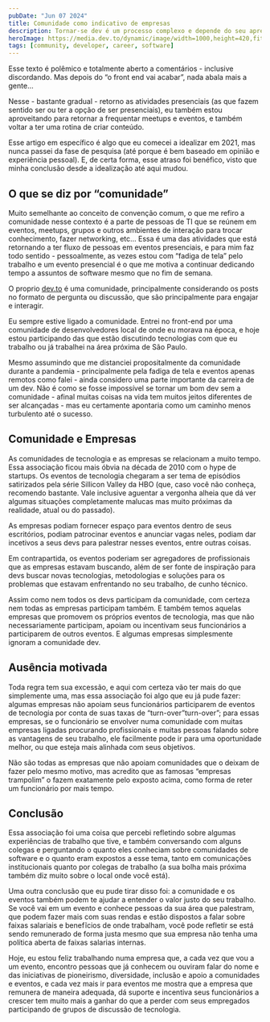```yaml
---
pubDate: "Jun 07 2024"
title: Comunidade como indicativo de empresas
description: Tornar-se dev é um processo complexo e depende do seu aprendizado, e não do conteúdo de terceiros
heroImage: https://media.dev.to/dynamic/image/width=1000,height=420,fit=cover,gravity=auto,format=auto/https%3A%2F%2Fdev-to-uploads.s3.amazonaws.com%2Fuploads%2Farticles%2Fh3867c48pl32ejur0y8q.jpg
tags: [community, developer, career, software]
---
```


Esse texto é polêmico e totalmente aberto a comentários - inclusive discordando. Mas depois do “o front end vai acabar”, nada abala mais a gente…

Nesse - bastante gradual - retorno as atividades presenciais (as que fazem sentido ser ou ter a opção de ser presenciais), eu também estou aproveitando para retornar a frequentar meetups e eventos, e também voltar a ter uma rotina de criar conteúdo.

Esse artigo em específico é algo que eu comecei a idealizar em 2021, mas nunca passei da fase de pesquisa (até porque é bem baseado em opinião e experiência pessoal). E, de certa forma, esse atraso foi benéfico, visto que minha conclusão desde a idealização até aqui mudou.

## O que se diz por “comunidade”

Muito semelhante ao conceito de convenção comum, o que me refiro a comunidade nesse contexto é a parte de pessoas de TI que se reúnem em eventos, meetups, grupos e outros ambientes de interação para trocar conhecimento, fazer networking, etc… Essa é uma das atividades que está retornando a ter fluxo de pessoas em eventos presenciais, e para mim faz todo sentido - pessoalmente, as vezes estou com “fadiga de tela” pelo trabalho e um evento presencial é o que me motiva a continuar dedicando tempo a assuntos de software mesmo que no fim de semana.

O proprio [dev.to](http://dev.to) é uma comunidade, principalmente considerando os posts no formato de pergunta ou discussão, que são principalmente para engajar e interagir.

Eu sempre estive ligado a comunidade. Entrei no front-end por uma comunidade de desenvolvedores local de onde eu morava na época, e hoje estou participando das que estão discutindo tecnologias com que eu trabalho ou já trabalhei na área próxima de São Paulo.

Mesmo assumindo que me distanciei propositalmente da comunidade durante a pandemia - principalmente pela fadiga de tela e eventos apenas remotos como falei - ainda considero uma parte importante da carreira de um dev. Não é como se fosse impossível se tornar um bom dev sem a comunidade - afinal muitas coisas na vida tem muitos jeitos diferentes de ser alcançadas - mas eu certamente apontaria como um caminho menos turbulento até o sucesso.

## Comunidade e Empresas

As comunidades de tecnologia e as empresas se relacionam a muito tempo. Essa associação ficou mais óbvia na década de 2010 com o hype de startups. Os eventos de tecnologia chegaram a ser tema de episódios satirizados pela série Sillicon Valley da HBO (que, caso você não conheça, recomendo bastante. Vale inclusive aguentar a vergonha alheia que dá ver algumas situações completamente malucas mas muito próximas da realidade, atual ou do passado).

As empresas podiam fornecer espaço para eventos dentro de seus escritórios, podiam patrocinar eventos e anunciar vagas neles, podiam dar incetivos a seus devs para palestrar nesses eventos, entre outras coisas.

Em contrapartida, os eventos poderiam ser agregadores de profissionais que as empresas estavam buscando, além de ser fonte de inspiração para devs buscar novas tecnologias, metodologias e soluções para os problemas que estavam enfrentando no seu trabalho, de cunho técnico.

Assim como nem todos os devs participam da comunidade, com certeza nem todas as empresas participam também. E também temos aquelas empresas que promovem os próprios eventos de tecnologia, mas que não necessariamente participam, apoiam ou incentivam seus funcionários a participarem de outros eventos. E algumas empresas simplesmente ignoram a comunidade dev.

## Ausência motivada

Toda regra tem sua excessão, e aqui com certeza vão ter mais do que simplemente uma, mas essa associação foi algo que eu já pude fazer: algumas empresas não apoiam seus funcionários participarem de eventos de tecnologia por conta de suas taxas de “turn-over”turn-over”; para essas empresas, se o funcionário se envolver numa comunidade com muitas empresas ligadas procurando profissionais e muitas pessoas falando sobre as vantagens de seu trabalho, ele facilmente pode ir para uma oportunidade melhor, ou que esteja mais alinhada com seus objetivos.

Não são todas as empresas que não apoiam comunidades que o deixam de fazer pelo mesmo motivo, mas acredito que as famosas “empresas trampolim” o fazem exatamente pelo exposto acima, como forma de reter um funcionário por mais tempo.

## Conclusão

Essa associação foi uma coisa que percebi refletindo sobre algumas experiências de trabalho que tive, e também conversando com alguns colegas e perguntando o quanto eles conheciam sobre comunidades de software e o quanto eram expostos a esse tema, tanto em comunicações institucionais quanto por colegas de trabalho (a sua bolha mais próxima também diz muito sobre o local onde você está).

Uma outra conclusão que eu pude tirar disso foi: a comunidade e os eventos também podem te ajudar a entender o valor justo do seu trabalho. Se você vai em um evento e conhece pessoas da sua área que palestram, que podem fazer mais com suas rendas e estão dispostos a falar sobre faixas salariais e benefĩcios de onde trabalham, você pode refletir se está sendo remunerado de forma justa mesmo que sua empresa não tenha uma política aberta de faixas salarias internas.

Hoje, eu estou feliz trabalhando numa empresa que, a cada vez que vou a um evento, encontro pessoas que já conhecem ou ouviram falar do nome e das iniciativas de pioneirismo, diversidade, inclusão e apoio a comunidades e eventos, e cada vez mais ir para eventos me mostra que a empresa que remunera de maneira adequada, dá suporte e incentiva seus funcionários a crescer tem muito mais a ganhar do que a perder com seus empregados participando de grupos de discussão de tecnologia.
